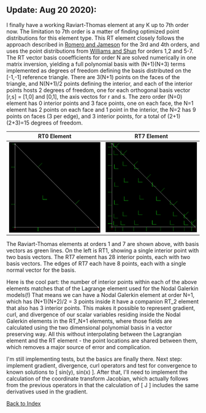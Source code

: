 ## Update: Aug 20 2020):
I finally have a working Raviart-Thomas element at any K up to 7th order now. The limitation to 7th order is a matter of
finding optimized point distributions for this element type. This RT element closely follows the approach described in 
[Romero and Jameson](../research/convergence_and_fluxes/DFR/romero_jsc_2017.pdf) for the 3rd and 4th orders, and uses 
the point distributions from
[Williams and Shun](../research/convergence_and_fluxes/DFR/williams-shun-jameson-quadrature.pdf) for orders 1,2 and 5-7.
The RT vector basis cooefficients for order N are solved numerically in one matrix inversion, yielding a full polynomial
basis with (N+1)(N+3) terms implemented as degrees of freedom defining the basis distributed on the [-1,-1] reference 
triangle. There are 3(N+1) points on the faces of the triangle, and N(N+1)/2 points defining the interior, and each of 
the interior points hosts 2 degrees of freedom, one for each orthogonal basis vector [r,s] = [1,0] and [0,1], the axis 
vectos for r and s. The zero order (N=0) element has 0 interior points and 3 face points, one on each face, the N=1 
element has 2 points on each face and 1 point in the interior, the N=2 has 9 points on faces (3 per edge), and 3 interior
points, for a total of (2+1)(2+3)=15 degrees of freedom.

|         RT0 Element         |         RT7 Element         |
|:---------------------------:|:---------------------------:|
| ![](../images/RT1_element.PNG) | ![](../images/RT7_element.PNG) |

The Raviart-Thomas elements at orders 1 and 7 are shown above, with basis vectors as green lines. On the left is RT1, 
showing a single interior point with two basis vectors. The RT7 element has 28 interior points, each with two basis vectors. The edges of RT7 each have 8 points, each with a single normal vector for the basis.

Here is the cool part: the number of interior points within each of the above elements matches that of the Lagrange 
element used for the Nodal Galerkin models(!) That means we can have a Nodal Galerkin element at order N=1, which has 
(N+1)(N+2)/2 = 3 points inside it have a companion RT_2 element that also has 3 interior points. This makes it possible 
to represent gradient, curl, and divergence of our scalar variables residing inside the Nodal Galerkin elements in the 
RT_N+1 elements, where those fields are calculated using the two dimensional polynomial basis in a vector preserving 
way. All this without interpolating between the Lagrangian element and the RT element - the point locations are shared 
between them, which removes a major source of error and complication. 

I'm still implementing tests, but the basics are finally there. Next step: implement gradient, divergence, curl 
operators and test for convergence to known solutions to [ sin(y), sin(x) ]. After that, I'll need to implement the 
calculation of the coordinate transform Jacobian, which actually follows from the previous operators in that the 
calculation of [ J ] includes the same derivatives used in the gradient.



[Back to Index](../CHANGELOG-2D.md)
